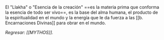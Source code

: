El "Llakha" o "Esencia de la creación" ==es la materia prima que conforma la esencia de todo ser vivo==, es la base del alma humana, el producto de la espiritualidad en el mundo y la energía que le da fuerza a las [[b. Encarnaciones Divinas]] para obrar en el mundo.

*Regresar: [[MYTHOS]].*